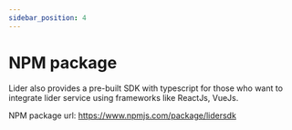 ```yaml
---
sidebar_position: 4
---
```


# NPM package

Lider also provides a pre-built SDK with typescript for those who want to integrate lider service using frameworks like ReactJs, VueJs.
<br />

NPM package url: https://www.npmjs.com/package/lidersdk

